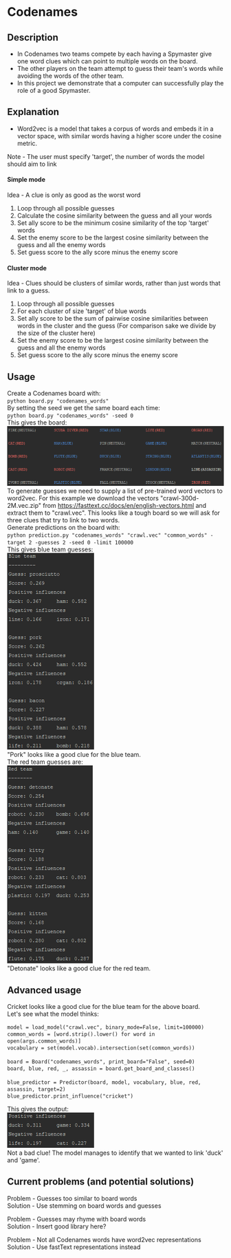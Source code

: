 # Codenames

## Description

* In Codenames two teams compete by each having a Spymaster give one word clues which can point to multiple words on the board. 
* The other players on the team attempt to guess their team's words while avoiding the words of the other team.
* In this project we demonstrate that a computer can successfully play the role of a good Spymaster.

## Explanation
* Word2vec is a model that takes a corpus of words and embeds it in a vector space, with similar words having a higher score under the cosine metric.

Note - The user must specify 'target', the number of words the model should aim to link
#### Simple mode
Idea - A clue is only as good as the worst word
1) Loop through all possible guesses  
2) Calculate the cosine similarity between the guess and all your words
3) Set ally score to be the minimum cosine similarity of the top 'target' words
4) Set the enemy score to be the largest cosine similarity between the guess and all the enemy words
5) Set guess score to the ally score minus the enemy score
#### Cluster mode
Idea -  Clues should be clusters of similar words,
rather than just words that link to a guess.
1) Loop through all possible guesses
2) For each cluster of size 'target' of blue words
3) Set ally score to be the sum of pairwise cosine similarities between words in the cluster and the guess (For comparison sake we divide by the size of the cluster here)
4) Set the enemy score to be the largest cosine similarity between the guess and all the enemy words
5) Set guess score to the ally score minus the enemy score
## Usage
<!-- -->
Create a Codenames board with:  
`python board.py "codenames_words"`  
By setting the seed we get the same board each time:  
`python board.py "codenames_words" -seed 0`  
This gives the board:  
![SeedZeroBoard](READMEimages/SeedZeroBoard.PNG)  
To generate guesses we need to supply a list of pre-trained word vectors to word2vec. For this example we download the vectors "crawl-300d-2M.vec.zip" from https://fasttext.cc/docs/en/english-vectors.html and extract them to "crawl.vec".
This looks like a tough board so we will ask for three clues that try to link to two words.  
Generate predictions on the board with:  
`python prediction.py "codenames_words" "crawl.vec" "common_words" -target 2 -guesses 2 -seed 0 -limit 100000`  
This gives blue team guesses:  
![BlueGuesses](READMEimages/BlueGuesses.PNG)  
"Pork" looks like a good clue for the blue team.  
The red team guesses are:   
![RedGuesses](READMEimages/RedGuesses.PNG)  
"Detonate" looks like a good clue for the red team.
## Advanced usage  
Cricket looks like a good clue for the blue team for the above board.  
Let's see what the model thinks:
```
model = load_model("crawl.vec", binary_mode=False, limit=100000)
common_words = [word.strip().lower() for word in open(args.common_words)]  
vocabulary = set(model.vocab).intersection(set(common_words))

board = Board("codenames_words", print_board="False", seed=0)
board, blue, red, _, assassin = board.get_board_and_classes()

blue_predictor = Predictor(board, model, vocabulary, blue, red, assassin, target=2)  
blue_predictor.print_influence("cricket")
```
This gives the output:  
![Cricket](READMEimages/Cricket.PNG)  
Not a bad clue! The model manages to identify that we wanted to link 'duck' and 'game'.




## Current problems (and potential solutions)

Problem - Guesses too similar to board words  
Solution - Use stemming on board words and guesses

Problem - Guesses may rhyme with board words  
Solution - Insert good library here?

Problem - Not all Codenames words have word2vec representations  
Solution - Use fastText representations instead




